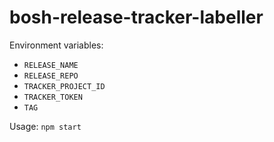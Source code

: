 # bosh-release-tracker-labeller

Environment variables:
* `RELEASE_NAME`
* `RELEASE_REPO`
* `TRACKER_PROJECT_ID`
* `TRACKER_TOKEN`
* `TAG`

Usage: `npm start`